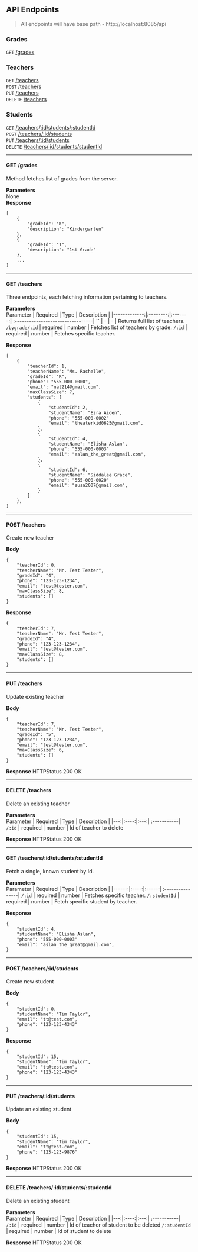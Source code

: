 ## API Endpoints
> All endpoints will have base path - http://localhost:8085/api

### Grades
`GET` [/grades](#get-grades)

### Teachers
`GET`    [/teachers](#get-teachers) <br/>
`POST`   [/teachers](#post-teachers) <br/>
`PUT`    [/teachers](#put-teachers) <br/>
`DELETE` [/teachers](#delete-teachers) <br/>

### Students
`GET`    [/teachers/:id/students/:studentId](#get-teachersidstudentsstudentId) <br/>
`POST`   [/teachers/:id/students](#post-teachersidstudents) <br/>
`PUT`    [/teachers/:id/students](#put-teachersidstudents) <br/>
`DELETE` [/teachers/:id/students/studentId](#delete-teachersidstudentsstudentId)
___
#### GET /grades
Method fetches list of grades from the server. <br/>

**Parameters** <br/>
None<br/>
**Response**
```
[
    {
        "gradeId": "K",
        "description": "Kindergarten"
    },
    {
        "gradeId": "1",
        "description": "1st Grade"
    },
    ...
]
```
___
#### GET /teachers
Three endpoints, each fetching information pertaining to teachers. <br/>

**Parameters**<br/>
   Parameter   | Required |   Type  | Description                                                                                                                                                         |
|-------------:|:--------:|:-------:| :---------------------------------|
 ``            |     -    |    -    | Returns full list of teachers.
 `/bygrade/:id`   | required | number  | Fetches list of teachers by grade.
 `/:id` | required | number  | Fetches specific teacher.

**Response**
```
[
    {
        "teacherId": 1,
        "teacherName": "Ms. Rachelle",
        "gradeId": "K",
        "phone": "555-000-0000",
        "email": "nat214@gmail.com",
        "maxClassSize": 7,
        "students": [
            {
                "studentId": 2,
                "studentName": "Ezra Aiden",
                "phone": "555-000-0002"
                "email": "theaterkid0625@gmail.com",
            },
            {
                "studentId": 4,
                "studentName": "Elisha Aslan",
                "phone": "555-000-0003"
                "email": "aslan_the_great@gmail.com",
            },
            {
                "studentId": 6,
                "studentName": "Siddalee Grace",
                "phone": "555-000-0020"
                "email": "susa2007@gmail.com",
            }
        ]
    },
]
```
___
#### POST /teachers
Create new teacher <br/>

**Body**
```
{
    "teacherId": 0,
    "teacherName": "Mr. Test Tester",
    "gradeId": "4",
    "phone": "123-123-1234",
    "email": "test@tester.com",
    "maxClassSize": 8,
    "students": []
}
```

**Response**
```
{
    "teacherId": 7,
    "teacherName": "Mr. Test Tester",
    "gradeId": "4",
    "phone": "123-123-1234",
    "email": "test@tester.com",
    "maxClassSize": 8,
    "students": []
}
```
___
#### PUT /teachers
Update existing teacher <br/>

**Body**
```
{
    "teacherId": 7,
    "teacherName": "Mr. Test Tester",
    "gradeId": "5",
    "phone": "123-123-1234",
    "email": "test@tester.com",
    "maxClassSize": 6,
    "students": []
}
```

**Response**
HTTPStatus 200 OK
___
#### DELETE /teachers
Delete an existing teacher <br/>

**Parameters**<br/>
   Parameter   | Required |   Type  | Description                                                                                                                                                         |
|---:|:----:|:---:| :-----------|
`/:id` | required | number | Id of teacher to delete

**Response**
HTTPStatus 200 OK
___
#### GET /teachers/:id/students/:studentId
Fetch a single, known student by Id. <br/>

**Parameters**<br/>
   Parameter   | Required |   Type  | Description                                                                                                                                                         |
|------:|:----:|:-----:| :----------------|
 `/:id` | required | number  | Fetches specific teacher.
 `/:studentId` | required | number | Fetch specific student by teacher.

**Response**
```
{
    "studentId": 4,
    "studentName": "Elisha Aslan",
    "phone": "555-000-0003"
    "email": "aslan_the_great@gmail.com",
}
```
___
#### POST /teachers/:id/students
Create new student <br/>

**Body**
```
{
    "studentId": 0,
    "studentName": "Tim Taylor",
    "email": "tt@test.com",
    "phone": "123-123-4343"
}
```

**Response**
```
{
    "studentId": 15,
    "studentName": "Tim Taylor",
    "email": "tt@test.com",
    "phone": "123-123-4343"
}
```
___
#### PUT /teachers/:id/students
Update an existing student <br/>

**Body**
```
{
    "studentId": 15,
    "studentName": "Tim Taylor",
    "email": "tt@test.com",
    "phone": "123-123-9876"
}
```

**Response**
HTTPStatus 200 OK
___
#### DELETE /teachers/:id/students/:studentId
Delete an existing student <br/>

**Parameters**<br/>
   Parameter   | Required |   Type  | Description                                                                                                                                                         |
|---:|:----:|:---:| :-----------|
`/:id` | required | number | Id of teacher of student to be deleted
`/:studentId` | required | number | Id of student to delete

**Response**
HTTPStatus 200 OK